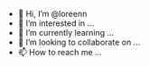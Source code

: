 - 👋 Hi, I’m @loreenn
- 👀 I’m interested in ...
- 🌱 I’m currently learning ...
- 💞️ I’m looking to collaborate on ...
- 📫 How to reach me ...

<!---
loreenn/loreenn is a ✨ special ✨ repository because its `README.md` (this file) appears on your GitHub profile.
You can click the Preview link to take a look at your changes.
--->


